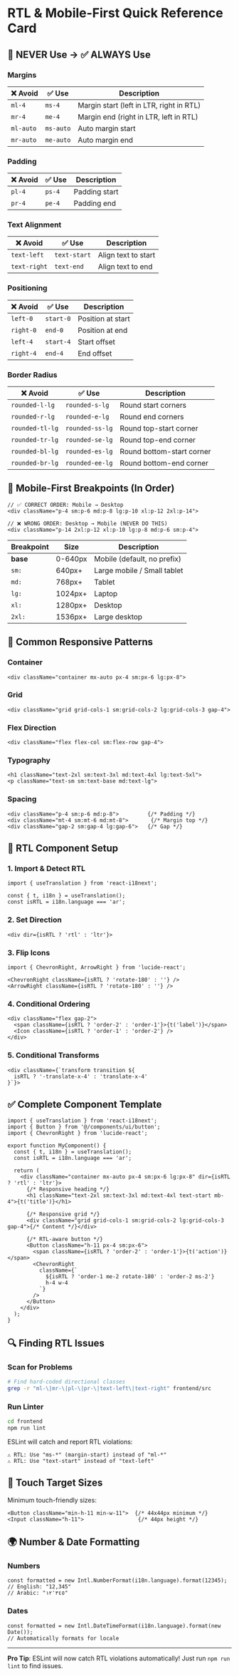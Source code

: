 # RTL & Mobile-First Quick Reference Card

## 🚫 NEVER Use → ✅ ALWAYS Use

### Margins

| ❌ Avoid  | ✅ Use    | Description                              |
| --------- | --------- | ---------------------------------------- |
| `ml-4`    | `ms-4`    | Margin start (left in LTR, right in RTL) |
| `mr-4`    | `me-4`    | Margin end (right in LTR, left in RTL)   |
| `ml-auto` | `ms-auto` | Auto margin start                        |
| `mr-auto` | `me-auto` | Auto margin end                          |

### Padding

| ❌ Avoid | ✅ Use | Description   |
| -------- | ------ | ------------- |
| `pl-4`   | `ps-4` | Padding start |
| `pr-4`   | `pe-4` | Padding end   |

### Text Alignment

| ❌ Avoid     | ✅ Use       | Description         |
| ------------ | ------------ | ------------------- |
| `text-left`  | `text-start` | Align text to start |
| `text-right` | `text-end`   | Align text to end   |

### Positioning

| ❌ Avoid  | ✅ Use    | Description       |
| --------- | --------- | ----------------- |
| `left-0`  | `start-0` | Position at start |
| `right-0` | `end-0`   | Position at end   |
| `left-4`  | `start-4` | Start offset      |
| `right-4` | `end-4`   | End offset        |

### Border Radius

| ❌ Avoid        | ✅ Use          | Description               |
| --------------- | --------------- | ------------------------- |
| `rounded-l-lg`  | `rounded-s-lg`  | Round start corners       |
| `rounded-r-lg`  | `rounded-e-lg`  | Round end corners         |
| `rounded-tl-lg` | `rounded-ss-lg` | Round top-start corner    |
| `rounded-tr-lg` | `rounded-se-lg` | Round top-end corner      |
| `rounded-bl-lg` | `rounded-es-lg` | Round bottom-start corner |
| `rounded-br-lg` | `rounded-ee-lg` | Round bottom-end corner   |

## 📱 Mobile-First Breakpoints (In Order)

```tsx
// ✅ CORRECT ORDER: Mobile → Desktop
<div className="p-4 sm:p-6 md:p-8 lg:p-10 xl:p-12 2xl:p-14">

// ❌ WRONG ORDER: Desktop → Mobile (NEVER DO THIS)
<div className="p-14 2xl:p-12 xl:p-10 lg:p-8 md:p-6 sm:p-4">
```

| Breakpoint | Size    | Description                 |
| ---------- | ------- | --------------------------- |
| **base**   | 0-640px | Mobile (default, no prefix) |
| `sm:`      | 640px+  | Large mobile / Small tablet |
| `md:`      | 768px+  | Tablet                      |
| `lg:`      | 1024px+ | Laptop                      |
| `xl:`      | 1280px+ | Desktop                     |
| `2xl:`     | 1536px+ | Large desktop               |

## 🎨 Common Responsive Patterns

### Container

```tsx
<div className="container mx-auto px-4 sm:px-6 lg:px-8">
```

### Grid

```tsx
<div className="grid grid-cols-1 sm:grid-cols-2 lg:grid-cols-3 gap-4">
```

### Flex Direction

```tsx
<div className="flex flex-col sm:flex-row gap-4">
```

### Typography

```tsx
<h1 className="text-2xl sm:text-3xl md:text-4xl lg:text-5xl">
<p className="text-sm sm:text-base md:text-lg">
```

### Spacing

```tsx
<div className="p-4 sm:p-6 md:p-8">         {/* Padding */}
<div className="mt-4 sm:mt-6 md:mt-8">       {/* Margin top */}
<div className="gap-2 sm:gap-4 lg:gap-6">   {/* Gap */}
```

## 🔄 RTL Component Setup

### 1. Import & Detect RTL

```tsx
import { useTranslation } from 'react-i18next';

const { t, i18n } = useTranslation();
const isRTL = i18n.language === 'ar';
```

### 2. Set Direction

```tsx
<div dir={isRTL ? 'rtl' : 'ltr'}>
```

### 3. Flip Icons

```tsx
import { ChevronRight, ArrowRight } from 'lucide-react';

<ChevronRight className={isRTL ? 'rotate-180' : ''} />
<ArrowRight className={isRTL ? 'rotate-180' : ''} />
```

### 4. Conditional Ordering

```tsx
<div className="flex gap-2">
  <span className={isRTL ? 'order-2' : 'order-1'}>{t('label')}</span>
  <Icon className={isRTL ? 'order-1' : 'order-2'} />
</div>
```

### 5. Conditional Transforms

```tsx
<div className={`transform transition ${
  isRTL ? '-translate-x-4' : 'translate-x-4'
}`}>
```

## ✅ Complete Component Template

```tsx
import { useTranslation } from 'react-i18next';
import { Button } from '@/components/ui/button';
import { ChevronRight } from 'lucide-react';

export function MyComponent() {
  const { t, i18n } = useTranslation();
  const isRTL = i18n.language === 'ar';

  return (
    <div className="container mx-auto px-4 sm:px-6 lg:px-8" dir={isRTL ? 'rtl' : 'ltr'}>
      {/* Responsive heading */}
      <h1 className="text-2xl sm:text-3xl md:text-4xl text-start mb-4">{t('title')}</h1>

      {/* Responsive grid */}
      <div className="grid grid-cols-1 sm:grid-cols-2 lg:grid-cols-3 gap-4">{/* Content */}</div>

      {/* RTL-aware button */}
      <Button className="h-11 px-4 sm:px-6">
        <span className={isRTL ? 'order-2' : 'order-1'}>{t('action')}</span>
        <ChevronRight
          className={`
            ${isRTL ? 'order-1 me-2 rotate-180' : 'order-2 ms-2'}
            h-4 w-4
          `}
        />
      </Button>
    </div>
  );
}
```

## 🔍 Finding RTL Issues

### Scan for Problems

```bash
# Find hard-coded directional classes
grep -r "ml-\|mr-\|pl-\|pr-\|text-left\|text-right" frontend/src
```

### Run Linter

```bash
cd frontend
npm run lint
```

ESLint will catch and report RTL violations:

```
⚠️ RTL: Use "ms-*" (margin-start) instead of "ml-*"
⚠️ RTL: Use "text-start" instead of "text-left"
```

## 📏 Touch Target Sizes

Minimum touch-friendly sizes:

```tsx
<Button className="min-h-11 min-w-11">  {/* 44x44px minimum */}
<Input className="h-11">                 {/* 44px height */}
```

## 🌍 Number & Date Formatting

### Numbers

```tsx
const formatted = new Intl.NumberFormat(i18n.language).format(12345);
// English: "12,345"
// Arabic: "١٢٬٣٤٥"
```

### Dates

```tsx
const formatted = new Intl.DateTimeFormat(i18n.language).format(new Date());
// Automatically formats for locale
```

---

**Pro Tip**: ESLint will now catch RTL violations automatically! Just run `npm run lint` to find issues.
